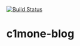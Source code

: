[![Build Status](https://travis-ci.org/c1mone/c1mone-blog.svg?branch=master)](https://travis-ci.org/c1mone/c1mone-blog)
# c1mone-blog
